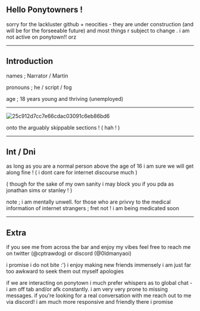 ## Hello Ponytowners !
sorry for the lackluster github + neocities - they are under construction (and will be for the forseeable future) and most things r subject to change . i am not active on ponytown!! orz
***
## Introduction

names ; Narrator / Martin

pronouns ; he / script / fog 

age ; 18 years young and thriving (unemployed)
***
![25c912d7cc7e66cdac03091c6eb86bd6](https://github.com/user-attachments/assets/75534e59-dda5-451b-b8d4-c5ee3e059ea2)

onto the arguably skippable sections ! ( hah ! )
***
## Int / Dni
as long as you are a normal person above the age of 16 i am sure we will get along fine ! ( i dont care for internet discourse much )

( though for the sake of my own sanity i may block you if you pda as jonathan sims or stanley ! )

note ; i am mentally unwell. for those who are privvy to the medical information of internet strangers ; fret not ! i am being medicated soon
***
## Extra
if you see me from across the bar and enjoy my vibes feel free to reach me on twitter (@cptrawdog) or discord (@0ldmanyaoi) 

i promise i do not bite :') i enjoy making new friends immensely i am just far too awkward to seek them out myself apologies 

if we are interacting on ponytown i much prefer whispers as to global chat - i am off tab and/or afk constantly. i am very very prone to missing messages. if you're looking for a real conversation with me reach out to me via discord! i am much more responsive and friendly there i promise
